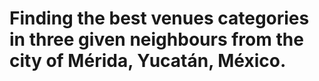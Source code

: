 # Finding the best venues categories in three given neighbours from the city of Mérida, Yucatán, México.



